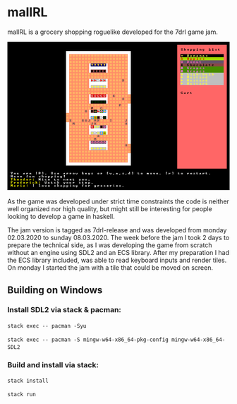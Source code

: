 # mallRL

mallRL is a grocery shopping roguelike developed for the 7drl game jam.

![a gif showing mallrl](https://github.com/nmaehlmann/mallRL/blob/master/screenshots/mallrl.gif)

As the game was developed under strict time constraints the code is neither well organized nor high quality, but might still be interesting for people looking to develop a game in haskell.

The jam version is tagged as 7drl-release and was developed from monday 02.03.2020 to sunday 08.03.2020. The week before the jam I took 2 days to prepare the technical side, as I was developing the game from scratch without an engine using SDL2 and an ECS library. After my preparation I had the ECS library included, was able to read keyboard inputs and render tiles. On monday I started the jam with a tile that could be moved on screen.

## Building on Windows
### Install SDL2 via stack & pacman:

```stack exec -- pacman -Syu```

```stack exec -- pacman -S mingw-w64-x86_64-pkg-config mingw-w64-x86_64-SDL2```

### Build and install via stack:

```stack install```

```stack run```
